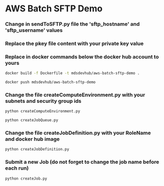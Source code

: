 # AWS Batch SFTP Demo

### Change in sendToSFTP.py file the 'sftp_hostname' and 'sftp_username' values

### Replace the pkey file content with your private key value

### Replace in docker commands below the docker hub account to yours

```bash
docker build -f Dockerfile -t mdsdevhub/aws-batch-sftp-demo . 
```

```bash
docker push mdsdevhub/aws-batch-sftp-demo
```

### Change the file createComputeEnvironment.py with your subnets and security group ids

```bash
python createComputeEnvironment.py
```

```bash
python createJobQueue.py
```

### Change the file createJobDefinition.py with your RoleName and docker hub image

```bash
python createJobDefinition.py
```

### Submit a new Job (do not forget to change the job name before each run)

```bash
python createJob.py
```
